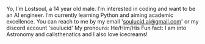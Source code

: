 Yo, I’m Lostsoul, a 14 year old male.
I’m interested in coding and want to be an AI engineer.
I’m currently learning Python and aiming academic excellence.
You can reach to me by my email 'soulucid.ai@gmail.com' or my discord account 'soulucid'
My pronouns: He/Him/His
Fun fact: I am into Astronomy and calisthenatics and I also love icecreams!
<!---
LostsoulCodes/LostsoulCodes is a ✨ special ✨ repository because its `README.md` (this file) appears on your GitHub profile.
You can click the Preview link to take a look at your changes.
--->
